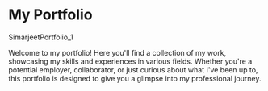 # My Portfolio 
SimarjeetPortfolio_1


Welcome to my portfolio! Here you'll find a collection of my work, showcasing my skills and experiences in various fields.
Whether you're a potential employer, collaborator, or just curious about what I've been up to, this portfolio is designed to give you a glimpse into my professional journey.
